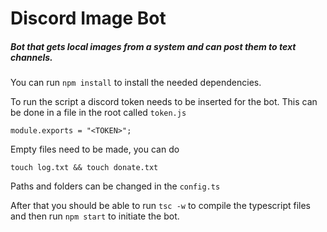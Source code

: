 # Discord Image Bot

##### Bot that gets local images from a system and can post them to text channels.

You can run `npm install` to install the needed dependencies.<br/>

To run the script a discord token needs to be inserted for the bot. This can be done in a file in the root called `token.js`<br/>

```
module.exports = "<TOKEN>";
```

Empty files need to be made, you can do

```
touch log.txt && touch donate.txt
```

Paths and folders can be changed in the `config.ts`<br/>

After that you should be able to run `tsc -w` to compile the typescript files and then run `npm start` to initiate the bot.
